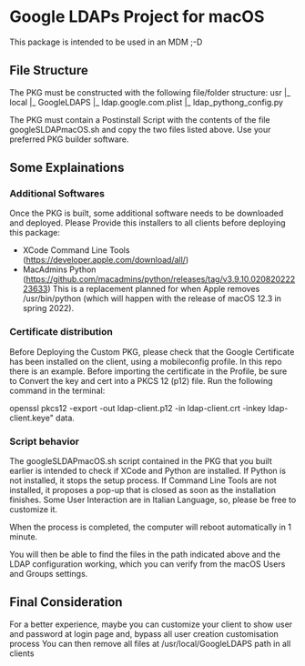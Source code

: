 # Google LDAPs Project for macOS
This package is intended to be used in an MDM ;-D
## File Structure
The PKG must be constructed with the following file/folder structure:
usr
|_ local
   |_ GoogleLDAPS
      |_ ldap.google.com.plist
      |_ ldap_pythong_config.py

The PKG must contain a Postinstall Script with the contents of the file googleSLDAPmacOS.sh
and copy the two files listed above.
Use your preferred PKG builder software.

## Some Explainations
### Additional Softwares
Once the PKG is built, some additional software needs to be downloaded and deployed. 
Please Provide this installers to all clients before deploying this package:
- XCode Command Line Tools (https://developer.apple.com/download/all/)
- MacAdmins Python (https://github.com/macadmins/python/releases/tag/v3.9.10.02082022223633)
 This is a replacement planned for when Apple removes /usr/bin/python (which will happen 
 with the release of macOS 12.3 in spring 2022).

### Certificate distribution
Before Deploying the Custom PKG, please check that the Google Certificate has been 
installed on the client, using a mobileconfig profile. In this repo there is an example.
Before importing the certificate in the Profile, be sure to Convert the key and cert into 
a PKCS 12 (p12) file. Run the following command in the terminal:

openssl pkcs12 -export -out ldap-client.p12 -in ldap-client.crt -inkey ldap-client.keye" data.

### Script behavior
The googleSLDAPmacOS.sh script contained in the PKG that you built earlier is intended to 
check if XCode and Python are installed.
If Python is not installed, it stops the setup process.
If Command Line Tools are not installed, it proposes a pop-up that is closed as soon as 
the installation finishes.
Some User Interaction are in Italian Language, so, please be free to customize it.

When the process is completed, the computer will reboot automatically in 1 minute.

You will then be able to find the files in the path indicated above and the LDAP 
configuration working, which you can verify from the macOS Users and Groups settings.

## Final Consideration
For a better experience, maybe you can customize your client to show user and password at login page and, 
bypass all user creation customisation process
You can then remove all files at /usr/local/GoogleLDAPS path in all clients